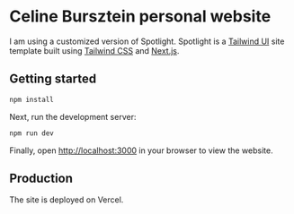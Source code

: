 # Celine Bursztein personal website 

I am using a customized version of Spotlight.
Spotlight is a [Tailwind UI](https://tailwindui.com) site template built using [Tailwind CSS](https://tailwindcss.com) and [Next.js](https://nextjs.org).

## Getting started

```bash
npm install
```

Next, run the development server:

```bash
npm run dev
```
Finally, open [http://localhost:3000](http://localhost:3000) in your browser to view the website.

## Production
The site is deployed on Vercel.
